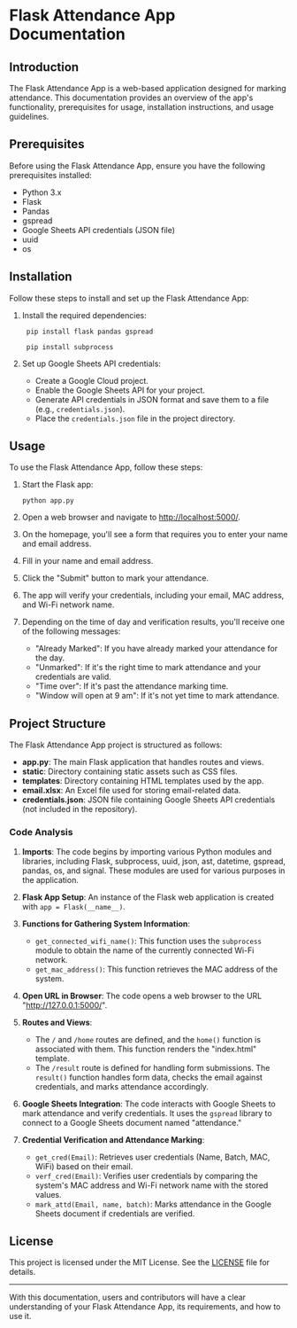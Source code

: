 
# Flask Attendance App Documentation

## Introduction

The Flask Attendance App is a web-based application designed for marking attendance. This documentation provides an overview of the app's functionality, prerequisites for usage, installation instructions, and usage guidelines.

## Prerequisites

Before using the Flask Attendance App, ensure you have the following prerequisites installed:

- Python 3.x
- Flask
- Pandas
- gspread
- Google Sheets API credentials (JSON file)
- uuid
- os

## Installation

Follow these steps to install and set up the Flask Attendance App:


1. Install the required dependencies:
   ```
    pip install flask pandas gspread
   ```
   ```
    pip install subprocess
     ```

4. Set up Google Sheets API credentials:
   - Create a Google Cloud project.
   - Enable the Google Sheets API for your project.
   - Generate API credentials in JSON format and save them to a file (e.g., `credentials.json`).
   - Place the `credentials.json` file in the project directory.

## Usage

To use the Flask Attendance App, follow these steps:

1. Start the Flask app:
   ```
   python app.py
   ```

2. Open a web browser and navigate to [http://localhost:5000/](http://localhost:5000/).

3. On the homepage, you'll see a form that requires you to enter your name and email address.

4. Fill in your name and email address.

5. Click the "Submit" button to mark your attendance.

6. The app will verify your credentials, including your email, MAC address, and Wi-Fi network name.

7. Depending on the time of day and verification results, you'll receive one of the following messages:
   - "Already Marked": If you have already marked your attendance for the day.
   - "Unmarked": If it's the right time to mark attendance and your credentials are valid.
   - "Time over": If it's past the attendance marking time.
   - "Window will open at 9 am": If it's not yet time to mark attendance.

## Project Structure

The Flask Attendance App project is structured as follows:

- **app.py**: The main Flask application that handles routes and views.
- **static**: Directory containing static assets such as CSS files.
- **templates**: Directory containing HTML templates used by the app.
- **email.xlsx**: An Excel file used for storing email-related data.
- **credentials.json**: JSON file containing Google Sheets API credentials (not included in the repository).

### Code Analysis

1. **Imports**: The code begins by importing various Python modules and libraries, including Flask, subprocess, uuid, json, ast, datetime, gspread, pandas, os, and signal. These modules are used for various purposes in the application.

2. **Flask App Setup**: An instance of the Flask web application is created with `app = Flask(__name__)`.

3. **Functions for Gathering System Information**:
   - `get_connected_wifi_name()`: This function uses the `subprocess` module to obtain the name of the currently connected Wi-Fi network.
   - `get_mac_address()`: This function retrieves the MAC address of the system.
   
4. **Open URL in Browser**: The code opens a web browser to the URL "http://127.0.0.1:5000/".

5. **Routes and Views**:
   - The `/` and `/home` routes are defined, and the `home()` function is associated with them. This function renders the "index.html" template.
   - The `/result` route is defined for handling form submissions. The `result()` function handles form data, checks the email against credentials, and marks attendance accordingly.

6. **Google Sheets Integration**: The code interacts with Google Sheets to mark attendance and verify credentials. It uses the `gspread` library to connect to a Google Sheets document named "attendance."

7. **Credential Verification and Attendance Marking**:
   - `get_cred(Email)`: Retrieves user credentials (Name, Batch, MAC, WiFi) based on their email.
   - `verf_cred(Email)`: Verifies user credentials by comparing the system's MAC address and Wi-Fi network name with the stored values.
   - `mark_attd(Email, name, batch)`: Marks attendance in the Google Sheets document if credentials are verified.
## License

This project is licensed under the MIT License. See the [LICENSE](LICENSE) file for details.

---

With this documentation, users and contributors will have a clear understanding of your Flask Attendance App, its requirements, and how to use it.
